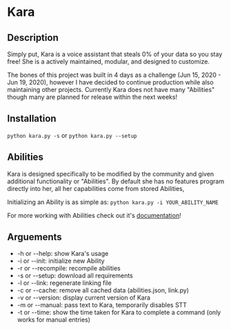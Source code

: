 # Kara

## Description
Simply put, Kara is a voice assistant that steals 0% of your data so you stay free!
She is a actively maintained, modular, and designed to customize.

The bones of this project was built in 4 days as a challenge (Jun 15, 2020 - Jun 19, 2020),
however I have decided to continue production while also maintaining other projects.
Currently Kara does not have many "Abilities" though many are planned for release within
the next weeks!

## Installation
`python kara.py -s`
or
`python kara.py --setup`
## Abilities

Kara is designed specifically to be modified by the community and given additional
functionality or "Abilities". By default she has no features program directly into
her, all her capabilities come from stored Abilities,

Initializing an Ability is as simple as:
`python kara.py -i YOUR_ABILITY_NAME`

For more working with Abilities check out it's [documentation](Core/Data/Docs/abilities.md)!


## Arguements
- -h or --help: show Kara's usage
- -i or --init: initialize new Ability
- -r or --recompile: recompile abilities
- -s or --setup: download all requirements
- -l or --link: regenerate linking file
- -c or --cache: remove all cached data (abilities.json, link.py)
- -v or --version: display current version of Kara
- -m or --manual: pass text to Kara, temporarily disables STT
- -t or --time: show the time taken for Kara to complete a command (only works for manual entries)
